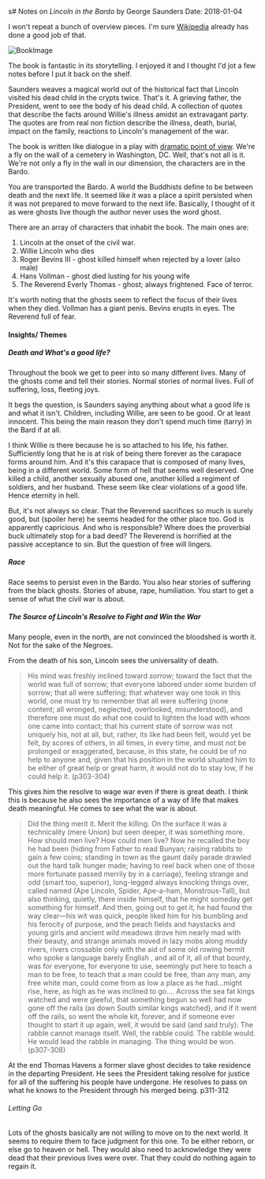 s# Notes on *Lincoln in the Bardo*
by George Saunders
Date: 2018-01-04

I won't repeat a bunch of overview pieces. I'm sure [Wikipedia](https://en.wikipedia.org/wiki/Lincoln_in_the_Bardo) already has done a good job of that.

![BookImage](http://bit.ly/2EaA8dn)

The book is fantastic in its storytelling. I enjoyed it and I thought I'd jot a few notes before I put it back on the shelf.

Saunders weaves a magical world out of the historical fact that Lincoln visited his dead child in the crypts twice. That's it. A grieving father, the President, went to see the body of his dead child. A collection of quotes that describe the facts around Willie's illness amidst an extravagant party. The quotes are from real non fiction describe the illness, death, burial, impact on the family, reactions to Lincoln's management of the war.

The book is written like dialogue in a play with [dramatic point of view](http://ingridsundberg.com/2011/04/05/what-is-dramatic-point-of-view/). We're a fly on the wall of a cemetery in Washington, DC. Well, that's not all is it. We're not only a fly in the wall in our dimension, the characters are in the Bardo.

You are transported the Bardo. A world the Buddhists define to be between death and the next life. It seemed like it was a place a spirit persisted when it was not prepared to move forward to the next life. Basically, I thought of it as were ghosts live though the author never uses the word ghost.

There are an array of characters that inhabit the book. The main ones are:
1. Lincoln at the onset of the civil war.
2. Willie Lincoln who dies
3. Roger Bevins III - ghost killed himself when rejected by a lover (also male)
4. Hans Vollman - ghost died lusting for his young wife
5. The Reverend Everly Thomas - ghost; always frightened. Face of terror.

It's worth noting that the ghosts seem to reflect the focus of their lives when they died. Vollman has a giant penis. Bevins erupts in eyes. The Reverend full of fear.

#### Insights/ Themes
##### Death and What's a good life?

Throughout the book we get to peer into so many different lives. Many of the ghosts come and tell their stories. Normal stories of normal lives. Full of suffering, loss, fleeting joys.

It begs the question, is Saunders saying anything about what a good life is and what it isn't. Children, including Willie, are seen to be good. Or at least innocent. This being the main reason they don't spend much time (tarry) in the Bard if at all.

I think Willie is there because he is so attached to his life, his father. Sufficiently long that he is at risk of being there forever as the carapace forms around him. And it's this carapace that is composed of many lives, being in a different world. Some form of hell that seems well deserved. One killed a child, another sexually abused one, another killed a regiment of soldiers, and her husband. These seem like clear violations of a good life. Hence eternity in hell.

But, it's not always so clear. That the Reverend sacrifices so much is surely good, but (spoiler here) he seems headed for the other place too. God is apparently capricious. And who is responsible? Where does the proverbial buck ultimately stop for a bad deed? The Reverend is horrified at the passive acceptance to sin. But the question of free will lingers.

##### Race
Race seems to persist even in the Bardo. You also hear stories of suffering from the black ghosts. Stories of abuse, rape, humiliation. You start to get a sense of what the civil war is about.

##### The Source of Lincoln's Resolve to Fight and Win the War
Many people, even in the north, are not convinced the bloodshed is worth it. Not for the sake of the Negroes.

From the death of his son, Lincoln sees the universality of death.
> His mind was freshly inclined toward *sorrow*; toward the fact that the world was full of sorrow; that everyone labored under some burden of sorrow; that all were suffering; that whatever way one took in this world, one must try to remember that all were suffering (none content; all wronged, neglected, overlooked, misunderstood), and therefore one must do what one could to lighten the load with whom one came into contact; that his current state of sorrow was not uniquely his, not at all, but, rather, its like had been felt, would yet be felt, by scores of others, in all times, in every time, and must not be prolonged or exaggerated, because, in this state, he could be of no help to anyone and, given that his position in the world situated him to be either of great help or great harm, it would not do to stay low, if he could help it. (p303-304)


This gives him the resolve to wage war even if there is great death. I think this is because he also sees the importance of a way of life that makes death meaningful. He comes to see what the war is about.

>Did the thing merit it. Merit the killing. On the surface it was a technicality (mere Union) but seen deeper, it was something more. How should men live? How could men live? Now he recalled the boy he had been (hiding from Father to read Bunyan; raising rabbits to gain a few coins; standing in town as the gaunt daily parade drawled out the hard talk hunger made; having to reel back when one of those more fortunate passed merrily by in a carriage), feeling strange and odd (smart too, superior), long-legged always knocking things over, called named (Ape Lincoln, Spider, Ape-a-ham, Monstrous-Tall), but also thinking, quietly, there inside himself, that he might someday get something for himself. And then, going out to get it, he had found the way clear—his wit was quick, people liked him for his bumbling and his ferocity of purpose, and the peach fields and haystacks and young girls and ancient wild meadows drove him nearly mad with their beauty, and strange animals moved in lazy mobs along muddy rivers, rivers crossable only with the aid of some old rowing hermit who spoke a language barely English , and all of it, all of that bounty, was for everyone, for everyone to use, seemingly put here to teach a man to be free, to teach that a man could be free, than any man, any free white man, could come from as low a place as he had…might rise, here, as high as he was inclined to go…. Across the sea fat kings watched and were gleeful, that something begun so well had now gone off the rails (as down South similar kings watched), and if it went off the rails, so went the whole kit, forever, and if someone ever thought to start it up again, well, it would be said (and said truly): The rabble cannot manage itself.
Well, the rabble could. The rabble would.
He would lead the rabble in managing.
The thing would be won.
(p307-308)

At the end Thomas Havens a former slave ghost decides to take residence in the departing President. He sees the President taking resolve for justice for all of the suffering his people have undergone. He resolves to pass on what he knows to the President through his merged being. p311-312

###### Letting Go
Lots of the ghosts basically are not willing to move on to the next world. It seems to require them to face judgment for this one. To be either reborn, or else go to heaven or hell. They would also need to acknowledge they were dead that their previous lives were over. That they could do nothing again to regain it.
